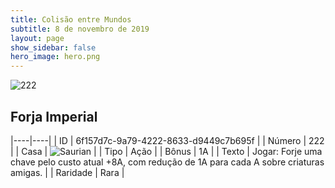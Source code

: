 ```yaml
---
title: Colisão entre Mundos
subtitle: 8 de novembro de 2019
layout: page
show_sidebar: false
hero_image: hero.png
---
```


![222](https://cdn.keyforgegame.com/media/card_front/pt/452_222_8P6X77P75HRC_pt.png)

## Forja Imperial

|----|----|
| ID | 6f157d7c-9a79-4222-8633-d9449c7b695f |
| Número | 222 |
| Casa | ![Saurian](https://archonarcana.com/images/thumb/9/9e/Saurian_P.png/22px-Saurian_P.png "Sauro") |
| Tipo | Ação |
| Bônus | 1A |
| Texto | Jogar: Forje uma chave pelo custo atual +8A, com redução de 1A para cada A sobre criaturas amigas. |
| Raridade | Rara |
